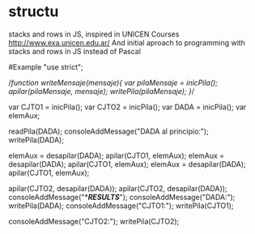 # structu
stacks and rows in JS, inspired in UNICEN Courses http://www.exa.unicen.edu.ar/
And initial aproach to programming with stacks and rows in JS instead of Pascal

#Example 
"use strict";

/*function writeMensaje(mensaje){
  var pilaMensaje = inicPila();
  apilar(pilaMensaje, mensaje);
  writePila(pilaMensaje);
}*/

var CJTO1 = inicPila();
var CJTO2 = inicPila();
var DADA = inicPila();
var elemAux;

readPila(DADA);
consoleAddMessage("DADA al principio:");
writePila(DADA);

elemAux = desapilar(DADA);
apilar(CJTO1, elemAux);
elemAux = desapilar(DADA);
apilar(CJTO1, elemAux);
elemAux = desapilar(DADA);
apilar(CJTO1, elemAux);

apilar(CJTO2, desapilar(DADA));
apilar(CJTO2, desapilar(DADA));
consoleAddMessage("********RESULTS*******");
consoleAddMessage("DADA:");
writePila(DADA);
consoleAddMessage("CJTO1:");
writePila(CJTO1);

consoleAddMessage("CJTO2:");
writePila(CJTO2);
